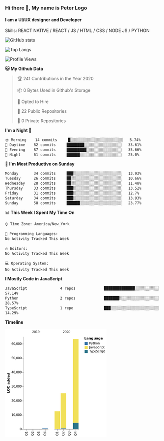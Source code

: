 ### Hi there 👋, My name is Peter Logo
#### I am a UI/UX designer and Developer
Skills: REACT NATIVE / REACT / JS / HTML / CSS / NODE JS / PYTHON

![GitHub stats](https://github-readme-stats.vercel.app/api?username=Together4&show_icons=true&count_private=true&theme=dark)

![Top Langs](https://github-readme-stats.vercel.app/api/top-langs/?username=Together4&theme=dark&layout=compact)

<!--START_SECTION:waka-->
![Profile Views](http://img.shields.io/badge/Profile%20Views-0-blue)

**🐱 My Github Data** 

> 🏆 241 Contributions in the Year 2020
 > 
> 📦 0 Bytes Used in Github's Storage 
 > 
> 💼 Opted to Hire
 > 
> 📜 22 Public Repositories 
 > 
> 🔑 0 Private Repositories  
 > 
**I'm a Night 🦉** 

```text
🌞 Morning    14 commits     █░░░░░░░░░░░░░░░░░░░░░░░░   5.74% 
🌆 Daytime    82 commits     ████████░░░░░░░░░░░░░░░░░   33.61% 
🌃 Evening    87 commits     █████████░░░░░░░░░░░░░░░░   35.66% 
🌙 Night      61 commits     ██████░░░░░░░░░░░░░░░░░░░   25.0%

```
📅 **I'm Most Productive on Sunday** 

```text
Monday       34 commits     ███░░░░░░░░░░░░░░░░░░░░░░   13.93% 
Tuesday      26 commits     ██░░░░░░░░░░░░░░░░░░░░░░░   10.66% 
Wednesday    28 commits     ██░░░░░░░░░░░░░░░░░░░░░░░   11.48% 
Thursday     33 commits     ███░░░░░░░░░░░░░░░░░░░░░░   13.52% 
Friday       31 commits     ███░░░░░░░░░░░░░░░░░░░░░░   12.7% 
Saturday     34 commits     ███░░░░░░░░░░░░░░░░░░░░░░   13.93% 
Sunday       58 commits     ██████░░░░░░░░░░░░░░░░░░░   23.77%

```


📊 **This Week I Spent My Time On** 

```text
⌚︎ Time Zone: America/New_York

💬 Programming Languages: 
No Activity Tracked This Week

🔥 Editors: 
No Activity Tracked This Week

💻 Operating System: 
No Activity Tracked This Week

```

**I Mostly Code in JavaScript** 

```text
JavaScript               4 repos             ██████████████░░░░░░░░░░░   57.14% 
Python                   2 repos             ███████░░░░░░░░░░░░░░░░░░   28.57% 
TypeScript               1 repo              ███░░░░░░░░░░░░░░░░░░░░░░   14.29%

```


**Timeline**

![Chart not found](https://raw.githubusercontent.com/Together4/Together4/master/charts/bar_graph.png) 


<!--END_SECTION:waka-->


